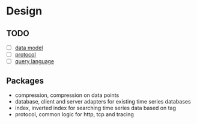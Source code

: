 # Design

## TODO

- [ ] [data model](data-model.md)
- [ ] [protocol](protocol.md)
- [ ] [query language](query-language.md)

## Packages

- compression, compression on data points
- database, client and server adapters for existing time series databases
- index, inverted index for searching time series data based on tag
- protocol, common logic for http, tcp and tracing
